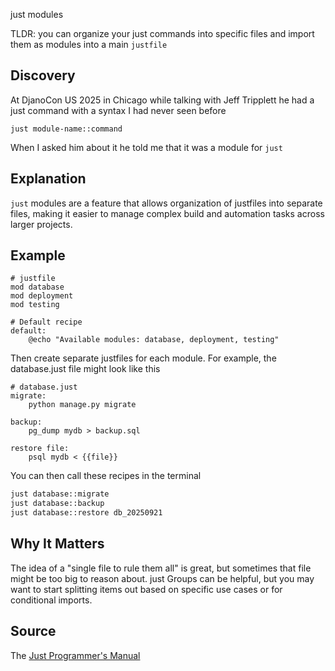 just modules

TLDR: you can organize your just commands into specific files and import them as modules into a main `justfile`

## Discovery

At DjanoCon US 2025 in Chicago while talking with Jeff Tripplett he had a just command with a syntax I had never seen before

```
just module-name::command
```

When I asked him about it he told me that it was a module for `just`

## Explanation

`just` modules are a feature that allows organization of justfiles into separate files, making it easier to manage complex build and automation tasks across larger projects.

## Example

```text
# justfile
mod database
mod deployment
mod testing

# Default recipe
default:
    @echo "Available modules: database, deployment, testing"
```

Then create separate justfiles for each module. For example, the database.just file might look like this

```text
# database.just
migrate:
    python manage.py migrate

backup:
    pg_dump mydb > backup.sql

restore file:
    psql mydb < {{file}}
```

You can then call these recipes in the terminal 

```bash
just database::migrate
just database::backup
just database::restore db_20250921
```
	
## Why It Matters

The idea of a "single file to rule them all" is great, but sometimes that file might be too big to reason about. just Groups can be  helpful, but you may want to start splitting items out based on specific use cases or for conditional imports. 

## Source
The [Just Programmer's Manual](https://just.systems/man/en/modules1190.html)